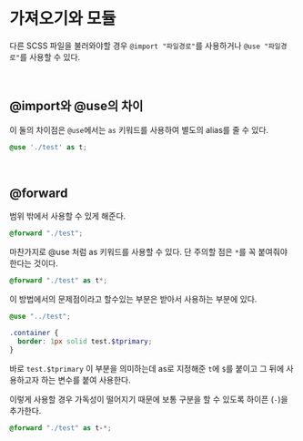 # 가져오기와 모듈

다른 SCSS 파일을 불러와야할 경우 `@import "파일경로"`를 사용하거나 `@use "파일경로"`를 사용할 수 있다.

<br>

## @import와 @use의 차이

이 둘의 차이점은 `@use`에서는 `as` 키워드를 사용하여 별도의 alias를 줄 수 있다.

```scss
@use './test' as t;
```

<br>

## @forward

범위 밖에서 사용할 수 있게 해준다.

```scss
@forward "./test";
```

마찬가지로 @use 처럼 as 키워드를 사용할 수 있다. 단 주의할 점은 `*`를 꼭 붙여줘야 한다는 것이다.

```scss
@forward "./test" as t*;
```

이 방법에서의 문제점이라고 할수있는 부분은 받아서 사용하는 부분에 있다.

```scss
@use "../test";

.container {
  border: 1px solid test.$tprimary;
}
```

바로 `test.$tprimary` 이 부분을 의미하는데 as로 지정해준 `t`에 `$`를 붙이고 그 뒤에 사용하고자 하는 변수를 붙여 사용한다.

이렇게 사용할 경우 가독성이 떨어지기 때문에 보통 구분을 할 수 있도록 하이픈 (`-`)을 추가한다.

```scss
@forward "./test" as t-*;
```
